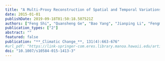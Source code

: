 ```yaml
---
title: "A Multi-Proxy Reconstruction of Spatial and Temporal Variations in Asian Summer Temperatures over the Last Millennium"
date: 2015-01-01
publishDate: 2019-09-18T01:50:18.507521Z
authors: ["Feng Shi", "Quansheng Ge", "Bao Yang", "Jianping Li", "Fengmei Yang", "Fredrik Charpentier Ljungqvist", "Olga Solomina", "Takeshi Nakatsuka", "Ninglian Wang", "Sen Zhao", "Chenxi Xu", "Keyan Fang", "Masaki Sano", "Guoqiang Chu", "Zexin Fan", "Narayan P. Gaire", "Muhammad Usama Zafar"]
publication_types: ["2"]
abstract: ""
featured: false
publication: "**_Climatic Change_**, 131(4):663-676"
#url_pdf: "https://link-springer-com.eres.library.manoa.hawaii.edu/article/10.1007/s10584-015-1413-3"
doi: "10.1007/s10584-015-1413-3"
---
```


